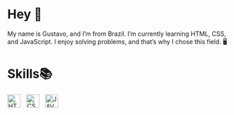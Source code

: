 # Hey 👋

My name is Gustavo, and I’m from Brazil. I’m currently learning HTML, CSS, and JavaScript. I enjoy solving problems, and that’s why I chose this field. 🖥️

# Skills📚
<img src="https://cdn.jsdelivr.net/gh/devicons/devicon@latest/icons/html5/html5-original.svg" width="30px" alt="HTML" align="left" style="padding-right: 10px;"/>
<img src="https://cdn.jsdelivr.net/gh/devicons/devicon@latest/icons/css3/css3-original.svg" width="30px" alt="CSS" align="left" style="padding-right: 10px;"/>          
<img src="https://cdn.jsdelivr.net/gh/devicons/devicon@latest/icons/javascript/javascript-original.svg" width="30px" alt="JAVASCRIPT" align="left" style="padding-right: 10px;" />
              

